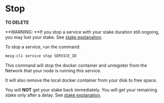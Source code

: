 # Stop

**TO DELETE**

**WARNING: **If you stop a service with your stake duration still ongoing, you may lost your stake. See [stake explanation](https://github.com/mesg-foundation/documentation/tree/b3d92737e4dfd41f30e20d0ab1f2b8dbbf045a2d/service/run/README.md).

To stop a service, run the command:

```bash
mesg-cli service stop SERVICE_ID
```

This command will stop the docker container and unregister from the Network that your node is running this service.

It will also remove the local docker container from your disk to free space.

You will **NOT** get your stake back immediately. You will get your remaining stake only after a delay. See [stake explanation](https://github.com/mesg-foundation/documentation/tree/b3d92737e4dfd41f30e20d0ab1f2b8dbbf045a2d/service/run/README.md).


